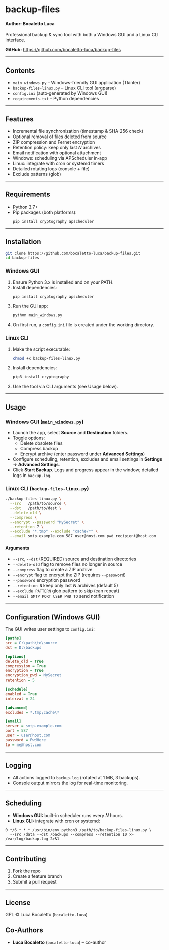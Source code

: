 # backup-files
#### Author: Bocaletto Luca

Professional backup & sync tool with both a Windows GUI and a Linux CLI interface.  

**GitHub:** https://github.com/bocaletto-luca/backup-files  

---

## Contents

- `main_windows.py` – Windows-friendly GUI application (Tkinter)  
- `backup-files-linux.py` – Linux CLI tool (argparse)  
- `config.ini` (auto‐generated by Windows GUI)  
- `requirements.txt` – Python dependencies  

---

## Features

- Incremental file synchronization (timestamp & SHA-256 check)  
- Optional removal of files deleted from source  
- ZIP compression and Fernet encryption  
- Retention policy: keep only last _N_ archives  
- Email notification with optional attachment  
- Windows: scheduling via APScheduler in‐app  
- Linux: integrate with cron or systemd timers  
- Detailed rotating logs (console + file)  
- Exclude patterns (glob)  

---

## Requirements

- Python 3.7+  
- Pip packages (both platforms):  
  ```bash
  pip install cryptography apscheduler
  ```  

---

## Installation

```bash
git clone https://github.com/bocaletto-luca/backup-files.git
cd backup-files
```

### Windows GUI

1. Ensure Python 3.x is installed and on your PATH.  
2. Install dependencies:  
   ```bash
   pip install cryptography apscheduler
   ```
3. Run the GUI app:  
   ```bash
   python main_windows.py
   ```
4. On first run, a `config.ini` file is created under the working directory.

### Linux CLI

1. Make the script executable:  
   ```bash
   chmod +x backup-files-linux.py
   ```
2. Install dependencies:  
   ```bash
   pip3 install cryptography
   ```
3. Use the tool via CLI arguments (see Usage below).

---

## Usage

### Windows GUI (`main_windows.py`)

- Launch the app, select **Source** and **Destination** folders.  
- Toggle options:  
  - Delete obsolete files  
  - Compress backup  
  - Encrypt archive (enter password under **Advanced Settings**)  
- Configure scheduling, retention, excludes and email settings in **Settings → Advanced Settings**.  
- Click **Start Backup**. Logs and progress appear in the window; detailed logs in `backup.log`.

### Linux CLI (`backup-files-linux.py`)

```bash
./backup-files-linux.py \
  --src   /path/to/source \
  --dst   /path/to/dest \
  --delete-old \
  --compress \
  --encrypt --password "MySecret" \
  --retention 7 \
  --exclude "*.tmp" --exclude "cache/*" \
  --email smtp.example.com 587 user@host.com pwd recipient@host.com
```

#### Arguments

- `--src`, `--dst` (REQUIRED) source and destination directories  
- `--delete-old` flag to remove files no longer in source  
- `--compress` flag to create a ZIP archive  
- `--encrypt` flag to encrypt the ZIP (requires `--password`)  
- `--password` encryption password  
- `--retention N` keep only last _N_ archives (default 5)  
- `--exclude PATTERN` glob pattern to skip (can repeat)  
- `--email SMTP PORT USER PWD TO` send notification  

---

## Configuration (Windows GUI)

The GUI writes user settings to `config.ini`:

```ini
[paths]
src = C:\path\to\source
dst = D:\backups

[options]
delete_old = True
compression = True
encryption = True
encryption_pwd = MySecret
retention = 5

[schedule]
enabled = True
interval = 24

[advanced]
excludes = *.tmp;cache\*

[email]
server = smtp.example.com
port = 587
user = user@host.com
password = PwdHere
to = me@host.com
```

---

## Logging

- All actions logged to `backup.log` (rotated at 1 MB, 3 backups).  
- Console output mirrors the log for real-time monitoring.

---

## Scheduling

- **Windows GUI:** built-in scheduler runs every _N_ hours.  
- **Linux CLI:** integrate with cron or systemd:

```cron
0 */6 * * * /usr/bin/env python3 /path/to/backup-files-linux.py \
  --src /data --dst /backups --compress --retention 10 >> /var/log/backup.log 2>&1
```

---

## Contributing

1. Fork the repo  
2. Create a feature branch  
3. Submit a pull request  

---

## License

GPL © Luca Bocaletto (`bocaletto-luca`)
## Co-Authors

- **Luca Bocaletto** (`bocaletto-luca`) – co-author
